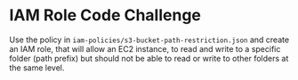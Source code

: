 # IAM Role Code Challenge

Use the policy in `iam-policies/s3-bucket-path-restriction.json` and create an IAM role, that will allow an EC2 instance, to read and write to a specific folder (path prefix) but should not be able to read or write to other folders at the same level.
